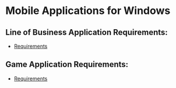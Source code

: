# Mobile Applications for Windows


##  Line of Business Application Requirements:

- [Requirements](https://github.com/TelerikAcademy/Windows-Applications/blob/master/Course-Project/LOB_APP_REQUIREMENTS.md)

##  Game Application Requirements:

- [Requirements](https://github.com/TelerikAcademy/Windows-Applications/blob/master/Course-Project/GAME_REQUIREMENTS.md)
